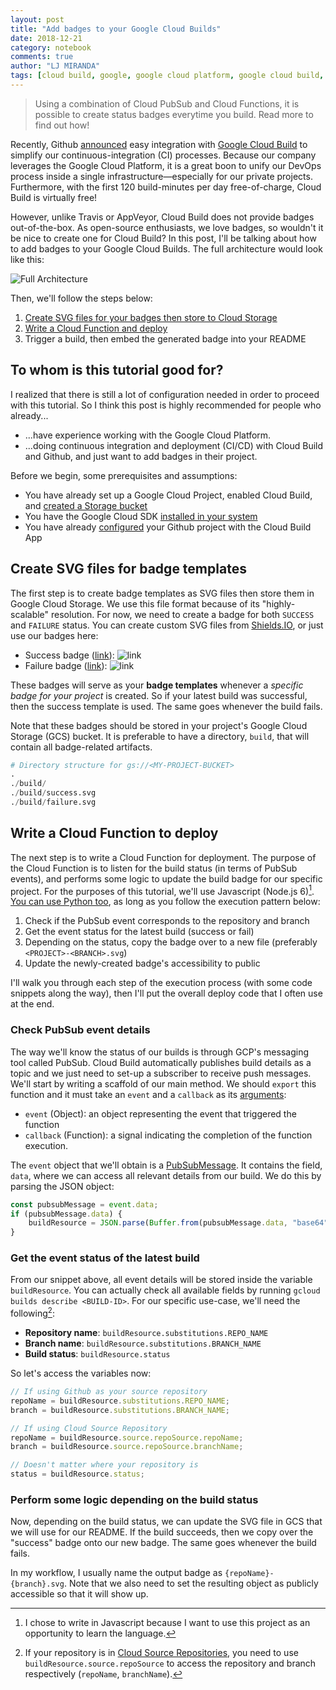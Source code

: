 ```yaml
---
layout: post
title: "Add badges to your Google Cloud Builds"
date: 2018-12-21
category: notebook
comments: true
author: "LJ MIRANDA"
tags: [cloud build, google, google cloud platform, google cloud build, badge]
---
```


> Using a combination of Cloud PubSub and Cloud Functions, it is possible to
> create status badges everytime you build. Read more to find out how!


Recently, Github
[announced](https://blog.github.com/2018-07-26-simplify-your-ci-process/) easy
integration with [Google Cloud Build](https://cloud.google.com/cloud-build/) to
simplify our continuous-integration (CI) processes. Because our company
leverages the Google Cloud Platform, it is a great boon to unify our DevOps
process inside a single infrastructure&mdash;especially for our private
projects. Furthermore, with the first 120 build-minutes per day free-of-charge,
Cloud Build is virtually free!

However, unlike Travis or AppVeyor, Cloud Build does not provide badges
out-of-the-box. As open-source enthusiasts, we love badges, so wouldn't it be
nice to create one for Cloud Build? In this post, I'll be talking about how to
add badges to your Google Cloud Builds. The full architecture would look like
this:

![Full Architecture](https://i.imgur.com/f3nK7gh.png)

Then, we'll follow the steps below:
1. [Create SVG files for your badges then store to Cloud Storage](#create-svg-files-for-badge-templates) 
2. [Write a Cloud Function and deploy](#write-a-cloud-function-to-deploy)
3. Trigger a build, then embed the generated badge into your README

## To whom is this tutorial good for?

I realized that there is still a lot of configuration needed in order to proceed
with this tutorial. So I think this post is highly recommended for people who already...
- ...have experience working with the Google Cloud Platform.
- ...doing continuous integration and deployment (CI/CD) with Cloud Build and Github, and just want to add badges in their project.

Before we begin, some prerequisites and assumptions:
- You have already set up a Google Cloud Project, enabled Cloud Build, and
[created a Storage bucket](https://cloud.google.com/storage/docs/creating-buckets)
- You have the Google Cloud SDK [installed in your system](https://cloud.google.com/sdk/install) 
- You have already [configured](https://github.com/marketplace/google-cloud-build) your Github project with the Cloud Build App


## Create SVG files for badge templates 

The first step is to create badge templates as SVG files then store them in
Google Cloud Storage. We use this file format because of its "highly-scalable"
resolution. For now, we need to create a badge for both `SUCCESS` and `FAILURE`
status. You can create custom SVG files from
[Shields.IO](https://shields.io/#/), or just use our badges here:

- Success badge ([link](https://storage.googleapis.com/tm-github-builds/build/success.svg)): ![link](https://storage.googleapis.com/tm-github-builds/build/success.svg) 
- Failure badge ([link](https://storage.googleapis.com/tm-github-builds/build/failure.svg)): ![link](https://storage.googleapis.com/tm-github-builds/build/failure.svg) 

These badges will serve as your **badge templates** whenever a *specific badge for
your project* is created. So if your latest build was successful, then the
success template is used. The same goes whenever the build fails.

Note that these badges should be stored in your project's Google Cloud Storage
(GCS) bucket. It is preferable to have a directory, `build`, that will contain all
badge-related artifacts. 

```s
# Directory structure for gs://<MY-PROJECT-BUCKET> 
.
./build/
./build/success.svg
./build/failure.svg
```

## Write a Cloud Function to deploy 

The next step is to write a Cloud Function for deployment. The purpose of the
Cloud Function is to listen for the build status (in terms of PubSub events),
and performs some logic to update the build badge for our specific project. For
the purposes of this tutorial, we'll use Javascript (Node.js 6)[^1]. [You can
use Python
too](https://cloud.google.com/functions/docs/concepts/python-runtime),  as long
as you follow the execution pattern below:

1. Check if the PubSub event corresponds to the repository and branch
2. Get the event status for the latest build (success or fail)
3. Depending on the status, copy the badge over to a new file (preferably `<PROJECT>-<BRANCH>.svg`)
4. Update the newly-created badge's accessibility to public

I'll walk you through each step of the execution process (with some code
snippets along the way), then I'll put the overall deploy code that I
often use at the end.

### Check PubSub event details

The way we'll know the status of our builds is through GCP's messaging tool called
PubSub. Cloud Build automatically publishes build details as a topic and we
just need to set-up a subscriber to receive push messages. We'll start by writing a scaffold of our main method. We should `export` this
function and it must take an `event` and a `callback` as its [arguments](https://cloud.google.com/functions/docs/writing/background): 

- `event` (Object): an object representing the event that triggered the function
- `callback` (Function): a signal indicating the completion of the function
    execution. 

The `event` object that we'll obtain is a
[PubSubMessage](https://cloud.google.com/pubsub/docs/reference/rest/v1/PubsubMessage).
It contains the field, `data`, where we can access all relevant details from
our build. We do this by parsing the JSON object:

```javascript
const pubsubMessage = event.data;
if (pubsubMessage.data) {
    buildResource = JSON.parse(Buffer.from(pubsubMessage.data, "base64").toString());
}
```

### Get the event status of the latest build

From our snippet above, all event details will be stored inside the variable
`buildResource`. You can actually check all available fields by running `gcloud
builds describe <BUILD-ID>`. For our specific use-case, we'll need the
following[^2]:

- **Repository name**: `buildResource.substitutions.REPO_NAME`
- **Branch name**: `buildResource.substitutions.BRANCH_NAME` 
- **Build status**: `buildResource.status`

So let's access the variables now:

```javascript
// If using Github as your source repository 
repoName = buildResource.substitutions.REPO_NAME;
branch = buildResource.substitutions.BRANCH_NAME;

// If using Cloud Source Repository
repoName = buildResource.source.repoSource.repoName;
branch = buildResource.source.repoSource.branchName;

// Doesn't matter where your repository is
status = buildResource.status;
```

### Perform some logic depending on the build status

Now, depending on the build status, we can update the SVG file in GCS that we
will use for our README. If the build succeeds, then we copy over the "success"
badge onto our new badge. The same goes whenever the build fails.

In my workflow, I usually name the output badge as `{repoName}-{branch}.svg`.
Note that we also need to set the resulting object as publicly accessible so
that it will show up.


[^1]: I chose to write in Javascript because I want to use this project as an opportunity to learn the language.
[^2]: If your repository is in [Cloud Source Repositories](https://cloud.google.com/source-repositories/), you need to use `buildResource.source.repoSource` to access the repository and branch respectively (`repoName`, `branchName`). 
